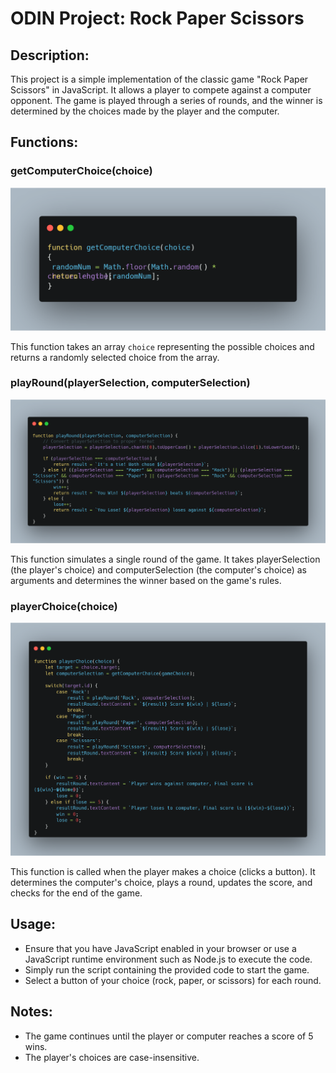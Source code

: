 # ODIN Project: Rock Paper Scissors

##  Description: 
This project is a simple implementation of the classic game "Rock Paper Scissors" in JavaScript. It allows a player to compete against a computer opponent. The game is played through a series of rounds, and the winner is determined by the choices made by the player and the computer.

##  Functions:
### getComputerChoice(choice)

![alt text](image.png)

This function takes an array `choice` representing the possible choices and returns a randomly selected choice from the array.

### playRound(playerSelection, computerSelection)

![alt text](image-1.png)

This function simulates a single round of the game. It takes playerSelection (the player's choice) and computerSelection (the computer's choice) as arguments and determines the winner based on the game's rules.

### playerChoice(choice)

![alt text](image-2.png)

This function is called when the player makes a choice (clicks a button). It determines the computer's choice, plays a round, updates the score, and checks for the end of the game.

##  Usage:
- Ensure that you have JavaScript enabled in your browser or use a JavaScript runtime environment such as Node.js to execute the code.
- Simply run the script containing the provided code to start the game.
- Select a button of your choice (rock, paper, or scissors) for each round.

##  Notes:
- The game continues until the player or computer reaches a score of 5 wins.
- The player's choices are case-insensitive.